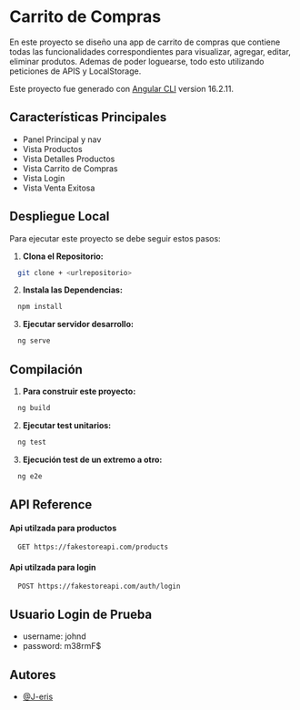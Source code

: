 
# Carrito de Compras

En este proyecto se diseño una app de carrito de compras que contiene todas las funcionalidades correspondientes para visualizar, agregar, editar, eliminar produtos. Ademas de poder loguearse, todo esto utilizando peticiones de APIS y LocalStorage.

Este proyecto fue generado con [Angular CLI](https://github.com/angular/angular-cli) version 16.2.11.

## Características Principales

- Panel Principal y nav
- Vista Productos
- Vista Detalles Productos
- Vista Carrito de Compras
- Vista Login
- Vista Venta Exitosa

## Despliegue Local

Para ejecutar este proyecto se debe seguir estos pasos:

1. **Clona el Repositorio:**
```bash
  git clone + <urlrepositorio>
```
2. **Instala las Dependencias:**
```bash
  npm install
```
3. **Ejecutar servidor desarrollo:**
```bash
  ng serve
```

## Compilación
1. **Para construir este proyecto:**
```bash
  ng build
```
2. **Ejecutar test unitarios:**
```bash
  ng test
```
3. **Ejecución test de un extremo a otro:**
```bash
  ng e2e
```

## API Reference

#### Api utilzada para productos

```http
  GET https://fakestoreapi.com/products
```
#### Api utilzada para login

```http
  POST https://fakestoreapi.com/auth/login
```

## Usuario Login de Prueba

- username:  johnd
- password:  m38rmF$

## Autores

- [@J-eris](https://www.github.com/J-eris)

